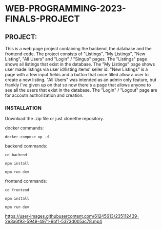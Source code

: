 # WEB-PROGRAMMING-2023-FINALS-PROJECT

## PROJECT:
This is a web page project containing the backend, the database and the frontend code. The project consists of "Listings", "My Listings", "New Listing", "All Users" and "Login" / "Singup" pages. The "Listings" page shows all listings that exist in the database. The "My Listings" page shows user made listings via user id/listing items' seller id. "New Listings" is a page with a few input fields and a button that once filled allow a user to create a new listing. "All Users" was intended as an admin only feature, but frankly I've given up on that so now there's a page that allows anyone to see all the users that exist in the database. The "Login" / "Logout" page are for accoutn authorization and creation.









### INSTALLATION

Download the .zip file or just clonethe repository.

docker commands:

```
docker-compose up -d
```

backend commands:

```
cd backend
```
```
npm install
```
```
npm run dev
```

frontend commands:

```
cd frontend
```
```
npm install
```
```
npm run dev
```


https://user-images.githubusercontent.com/61245613/235112439-2e3a6f93-5949-4971-9bf1-5373d005ac78.mp4

